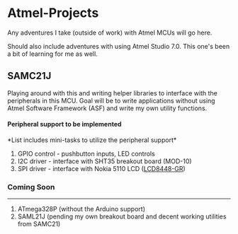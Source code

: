 # Atmel-Projects #

Any adventures I take (outside of work) with Atmel MCUs will go here. 

Should also include adventures with using Atmel Studio 7.0. This one's been a bit of learning for me as well.

## SAMC21J ##

Playing around with this and writing helper libraries to interface with the peripherals in this MCU. Goal will be to write applications without using Atmel Software Framework (ASF) and write my own utility functions. 

<h4>Peripheral support to be implemented</h4>
*List includes mini-tasks to utilize the peripheral support*

1. GPIO control - pushbutton inputs, LED controls
2. I2C driver - interface with SHT35 breakout board (MOD-10)
3. SPI driver - interface with Nokia 5110 LCD (<a href="http://www.embeddedadventures.com/84x48_Nokia_5110_LCD_display_LCD-8448GR.html">LCD8448-GR</a>)


### Coming Soon ###
---
1. ATmega328P (without the Arduino support)
2. SAML21J (pending my own breakout board and decent working utilities from SAMC21)